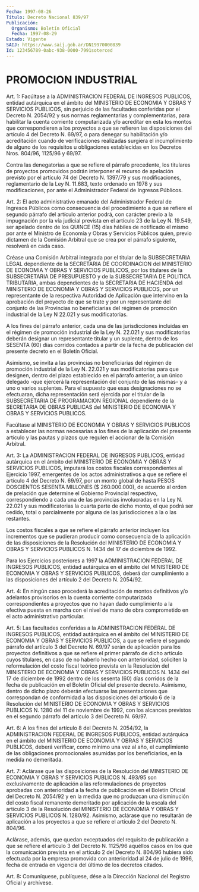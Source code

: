 ```yaml
---
Fecha: 1997-08-26
Título: Decreto Nacional 839/97
Publicación:
  Organismo: Boletín Oficial
  Fecha: 1997-08-29
Estado: Vigente
SAIJ: https://www.saij.gob.ar/DN19970000839
Id: 123456789-0abc-938-0000-7991soterced
---
```

# PROMOCION INDUSTRIAL

<a id="1"></a>
Art. 1: Facúltase a la ADMINISTRACION  FEDERAL  DE  INGRESOS PUBLICOS,  entidad  autárquica  en  el  ámbito  del  MINISTERIO  DE ECONOMIA  Y OBRAS  Y  SERVICIOS  PUBLICOS,  sin  perjuicio  de  las facultades  conferidas  por  el  Decreto  N. 2054/92  y  sus normas reglamentarias    y   complementarias,  para  habilitar  la  cuenta corriente computarizada  y/o  acreditar  en  esta  los  montos  que correspondieren a los proyectos a que se refieren las disposiciones del artículo 4 del Decreto N. 69/97, o para denegar su habilitación y/o acreditación  cuando  de  verificaciones realizadas surgiera el incumplimiento  de  alguno  de  los    requisitos   u  obligaciones establecidas  en  los  Decretos  Nros.  804/96,  1125/96  y   69/97.

Contra las denegatorias a que se refiere el párrafo precedente, los titulares  de proyectos promovidos podrán interponer el recurso  de apelación previsto  por el artículo 74 del Decreto N. 1397/79 y sus modificaciones, reglamentario de la Ley N. 11.683, texto ordenado en 1978 y sus modificaciones,  por  ante  el  Administrador Federal de Ingresos Públicos.

<a id="2"></a>
Art. 2: El acto administrativo emanado del  Administrador  Federal de  Ingresos Públicos como consecuencia del procedimiento a que  se refiere  el  segundo  párrafo  del  artículo  anterior  podrá,  con carácter previo a la impugnación por la vía judicial prevista en el artículo 23  de  la Ley N. 19.549, ser apelado dentro de los QUINCE (15) días hábiles de  notificado  el  mismo por ante el Ministro de Economía y Obras y Servicios Públicos quien,  previo dictamen de la Comisión  Arbitral que se crea por el párrafo siguiente,  resolverá en cada caso.

Créase una  Comisión  Arbitral  integrada  por  el  titular  de  la SUBSECRETARIA  LEGAL  dependiente  de la SECRETARIA DE COORDINACION del MINISTERIO DE ECONOMIA Y OBRAS Y  SERVICIOS  PUBLICOS,  por los titulares  de la SUBSECRETARIA DE PRESUPUESTO y de la SUBSECRETARIA DE POLITICA  TRIBUTARIA,  ambas  dependientes  de  la SECRETARIA DE HACIENDA  del MINISTERIO DE ECONOMIA Y OBRAS Y SERVICIOS  PUBLICOS, por un representante  de  la respectiva Autoridad de Aplicación que intervino en la aprobación  del  proyecto  de que se trate y por un representante del conjunto de las Provincias  no  beneficiarias del régimen de promoción industrial de la Ley N 22.021 y sus modificatorias.

A  los  fines  del párrafo anterior, cada una de las jurisdicciones incluidas en el régimen de promoción industrial de la Ley N. 22.021 y sus modificatorias deberán designar un representante titular y un suplente, dentro de  los  SESENTA  (60)  días  corridos  contados a partir  de  la  fecha  de  publicación  del presente decreto en  el Boletín Oficial.

Asimismo, se invita a las provincias no beneficiarias  del  régimen de  promoción industrial  de  la Ley N. 22.021 y sus modificatorias para  que  designen, dentro del plazo  establecido  en  el  párrafo anterior, a  un  único delegado -que ejercerá la representación del conjunto de las mismas-  y  a  uno  o  varios  suplentes.  Para  el supuesto que esas designaciones no se efectuaran, dicha representación  será ejercida por el titular de la SUBSECRETARIA DE PROGRAMACION  REGIONAL   dependiente  de  la  SECRETARIA  DE  OBRAS PUBLICAS del MINISTERIO DE  ECONOMIA  Y  OBRAS Y SERVICIOS PUBLICOS.

Facúltase al MINISTERIO DE ECONOMIA Y OBRAS  Y SERVICIOS PUBLICOS a establecer las normas necesarias a los fines de  la  aplicación del presente artículo y las pautas y plazos que regulen el  accionar de la Comisión Arbitral.

<a id="3"></a>
Art.  3: La ADMINISTRACION FEDERAL DE INGRESOS PUBLICOS,  entidad autárquica  en  el  ámbito  del  MINISTERIO  DE  ECONOMIA Y OBRAS Y SERVICIOS  PUBLICOS,  imputará los costos fiscales correspondientes al Ejercicio 1997, emergentes de los actos administrativos a que se refiere el artículo 4 del Decreto N. 69/97, por un monto global de hasta PESOS DOSCIENTOS SESENTA MILLONES ($ 260.000.000), de acuerdo al  orden  de  prelación  que  determine  el   Gobierno  Provincial respectivo, correspondiendo a cada una de las provincias involucradas  en la  Ley N. 22.021 y sus modificatorias  la  cuarta parte de dicho monto, el que podrá ser cedido, total o parcialmente por  alguna  de  las   jurisdicciones  a  la  o  las  restantes.

Los costos fiscales a que  se  refiere el párrafo anterior incluyen los incrementos que se pudieran  producir  como  consecuencia de la aplicación de las disposiciones de la Resolución del  MINISTERIO DE ECONOMIA Y OBRAS Y SERVICIOS PUBLICOS N. 1434 del 17 de diciembre de 1992.

Para los Ejercicios posteriores a 1997 la ADMINISTRACION FEDERAL DE INGRESOS  PUBLICOS, entidad autárquica en el ámbito del  MINISTERIO DE ECONOMIA Y OBRAS Y SERVICIOS PUBLICOS, deberá dar cumplimiento a las  disposiciones  del  artículo  2  del  Decreto  N. 2054/92.

<a id="4"></a>
Art.  4: En  ningún  caso  procederá  la  acreditación  de montos definitivos  y/o  adelantos  provisorios  en  la  cuenta  corriente computarizada  correspondientes  a  proyectos  que  no  hayan  dado cumplimiento a la efectiva puesta en marcha con el nivel de mano de obra   comprometido  en  el  acto  administrativo    particular.

<a id="5"></a>
Art. 5: Las facultades conferidas a la ADMINISTRACION FEDERAL DE INGRESOS PUBLICOS,  entidad  autárquica en el ámbito del MINISTERIO DE ECONOMIA Y OBRAS Y SERVICIOS  PUBLICOS,  a  que  se  refiere  el segundo  párrafo  del  artículo 3  del  Decreto  N. 69/97 serán de aplicación  para  los  proyectos  definitivos  a que se refiere  el primer párrafo de dicho artículo cuyos titulares,  en  caso  de  no haberlo  hecho  con  anterioridad,  soliciten  la reformulación del costo  fiscal teórico prevista en la Resolución del  MINISTERIO  DE ECONOMIA Y OBRAS Y SERVICIOS PUBLICOS N. 1434 del 17 de diciembre de 1992 dentro  de  los  sesenta  (60)  días  corridos  de la fecha de publicación  en el Boletín Oficial del presente decreto.  Asimismo, dentro de dicho  plazo  deberán  efectuarse  las presentaciones que correspondan de conformidad a las disposiciones  del  artículo 6 de la  Resolución  del  MINISTERIO  DE  ECONOMIA  Y  OBRAS Y SERVICIOS PUBLICOS N. 1280  del  11  de noviembre de 1992, con los  alcances previstos en el segundo párrafo  del artículo 3 del Decreto N. 69/97.

<a id="6"></a>
Art. 6:  A los fines del artículo  8  del  Decreto  N. 2054/92,  la ADMINISTRACION  FEDERAL DE INGRESOS PUBLICOS, entidad autárquica en el ámbito del MINISTERIO  DE ECONOMIA Y OBRAS Y SERVICIOS PUBLICOS, deberá verificar, como mínimo  una  vez  al año, el cumplimiento de las obligaciones promocionales asumidas por  los  beneficiarios, en la medida no demeritada.

<a id="7"></a>
Art.  7:  Aclárase  que  las  disposiciones de la Resolución  del MINISTERIO DE ECONOMIA Y OBRAS Y SERVICIOS  PUBLICOS  N. 493/95 son exclusivamente  de  aplicación  a las reformulaciones de proyectos aprobadas con anterioridad a la fecha  de publicación en el Boletín Oficial del Decreto N. 2054/92 y en la medida  que  no produzcan una disminución del costo fiscal remanente demeritado por aplicación de la  escala  del  artículo  3  de  la  Resolución del MINISTERIO  DE ECONOMIA Y OBRAS Y SERVICIOS PUBLICOS N. 1280/92. Asimismo, aclárase que no resultarán de aplicación a los proyectos a que se refiere el artículo 2 del Decreto N. 804/96.

Aclárase,  además,  que  quedan  exceptuados    del   requisito  de publicación  a que se refiere el artículo 3 del Decreto N. 1125/96 aquéllos casos en los que la comunicación prevista en el artículo 2 del  Decreto  N. 804/96  hubiera  sido  efectuada  por  la  empresa promovida con anterioridad al 24 de julio de 1996, fecha de entrada en vigencia del último de los decretos citados.

<a id="8"></a>
Art. 8: Comuníquese, publíquese, dése a la Dirección Nacional del Registro  Oficial  y  archívese.